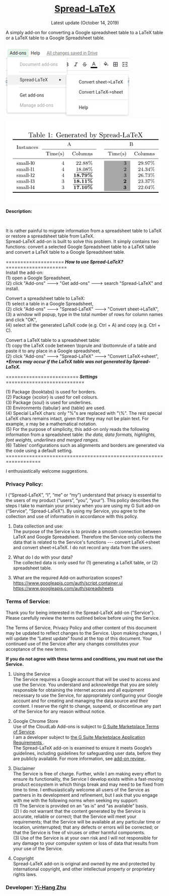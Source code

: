 <h1 align = "center"> <a href="https://gsuite.google.com/marketplace/app/spreadlatex/218144906748">Spread-LaTeX</a></h1>
<p align = "center"> Latest update (October 14, 2019) </p>

A simply add-on for converting a Google spreadsheet table to a LaTeX table or a LaTeX table to a Google Spreadsheet table.<p>

![menu](menu.png)  &nbsp;&nbsp;&nbsp;&nbsp;&nbsp; ![sample](sample.png)
<p><b> Description:</b></p><br> 

It is rather painful to migrate information from a spreadsheet table to LaTeX or restore a spreadsheet table from LaTeX.  
Spread-LaTeX add-on is built to solve this problem. It simply contains two functions: 
convert a selected Google Spreadsheet table to a LaTeX table and convert a LaTeX table to a Google Spreadsheet table.<p>

====================<b><i> How to use Spread-LaTeX? </i></b>=====================<br>
Install the add-on:<br> 
(1) open a Google Spreadsheet, <br>
(2) click "Add-ons" ---> "Get add-ons" ---> search "Spread-LaTeX" and install. <br>

Convert a spreadsheet table to LaTeX: <br>
(1) select a table in a Google Spreadsheet, <br> 
(2) click "Add-ons" ---> "Spread-LaTeX" ---> "Convert sheet->LaTeX", <br> 
(3) a window will popup, type in the total number of rows for column names and click "OK", <br> 
(4) select all the generated LaTeX code (e.g. Ctrl + A) and copy (e.g. Ctrl + C). <br>

Convert a LaTeX table to a spreadsheet table:<br>
(1) copy the LaTeX code between \toprule and \bottomrule of a table and paste it to any place in a Google spreadsheet,<br> 
(2) click "Add-ons" ---> "Spread-LaTeX" ---> "Convert LaTeX->sheet",<br> 
<b><i>\*Errors may occur if the LaTeX table was not generated by Spread-LaTeX.</i></b> 

=========================<b><i> Settings </b></i>===========================</br>

(1) Package {booktabs} is used for borders. <br>
(2) Package {xcolor} is used for cell colours. <br>
(3) Package {soul} is used for underlines. <br>
(3) Environments {tabular} and {table} are used. <br>
(4) Special LaTeX chars: only "%"s are replaced with "\\%". The rest special LaTeX chars remains intact, 
given that they may not be plain text. For example, $x$ may be a mathematical notation.<br> 
(5) For the purpose of simplicity, this add-on only reads the following information from a spreadsheet table: 
<i> the data, data formats, highlights, font weights, underlines and merged ranges.</i><br> 
(6) Tables’ configurations such as alignments and borders are generated via the code using a default setting.<br>
\==================================================================

I enthusiastically welcome suggestions. 

<h3>Privacy Policy:</h3>

I (“Spread-LaTeX”, “I”, “me” or “my”) understand that privacy is essential to the users of my product (“users”, “you”, “your”). This policy describes the steps I take to maintain your privacy when you are using my G Suit add-on (“Service”, "Spread-LaTeX"). By using my Service, you agree to the collection and use of information in accordance with this policy. 

1. Data collection and use:<br>
The purpose of the Service is to provide a smooth connection between LaTeX and Google Spreadsheet. Therefore the Service only collects the data that is related to the Service's functions --- convert LaTeX->sheet and convert sheet->LaTeX. I do not record any data from the users. 
 
2. What do I do with your data? <br>
The collected data is only used for (1) generating a LaTeX table, or (2) spreadsheet table.  

3. What are the required Add-on authorization scopes? <br>
https://www.googleapis.com/auth/script.container.ui<br>
https://www.googleapis.com/auth/spreadsheets


<h3>Terms of Service:</h3>

Thank you for being interested in the Spread-LaTeX add-on ("Service"). Please carefully review the terms outlined below before using the Service. 

The Terms of Service, Privacy Policy and other content of this document may be updated to reflect changes to the Service. Upon making changes, I will update the “Latest update” found at the top of this document. Your continued use of the Service after any changes constitutes your acceptance of the new terms.

<b>If you do not agree with these terms and conditions, you must not use the Service.</b> 

1. Using the Service <br>
The Service requires a Google account that will be used to access and use the Service. You understand and acknowledge that you are solely responsible for obtaining the internet access and all equipment necessary to use the Service, for appropriately configuring your Google account and for creating and managing the data source and their content. 
I reserve the right to change, suspend, or discontinue any part of the Service for any reason without notice. 

2. Google Chrome Store <br>
Use of the CloudLab Add-ons is subject to <a href="https://gsuite.google.com/terms/marketplace/tos.html?hl=en" > G Suite Marketplace Terms of Service</a>. <br>
I am a developer subject to <a href = "https://developers.google.com/gsuite/marketplace/requirements">the G Suite Marketplace Application Requirements </a>. <br>
The Spread-LaTeX add-on is examined to ensure it meets Google’s guidelines, including guidelines for safeguarding user data, before they are publicly available. For more information, see <a href ="https://developers.google.com/gsuite/add-ons/concepts/addon-review"> add-on review </a>.

3. Disclaimer <br>
The Service is free of charge. Further, while I am making every effort to ensure its functionality, the Service I develop exists within a fast-moving product ecosystem in which things break and may need to be fixed from time to time. I enthusiastically welcome all users of the Service as partners in its development and refinement, but I ask that you engage with me with the following norms when seeking my support:<br>
(1) The Service is provided on an “as is” and “as available” basis.<br>
(2) I do not warrant that the content generated by the Service is accurate, reliable or correct; that the Service will meet your requirements; that the Service will be available at any particular time or location, uninterrupted; that any defects or errors will be corrected; or that the Service is free of viruses or other harmful components.<br>
(3) Use of the Service is at your own risk and I will not responsible for any damage to your computer system or loss of data that results from your use of the Service.

4. Copyright <br>
Spread-LaTeX add-on is original and owned by me and protected by international copyright, and other intellectual property or proprietary rights laws. 
 
<h3>Developer: <a href="https://sites.google.com/view/zhuyihang/home"> Yi-Hang Zhu</a> </h3>
